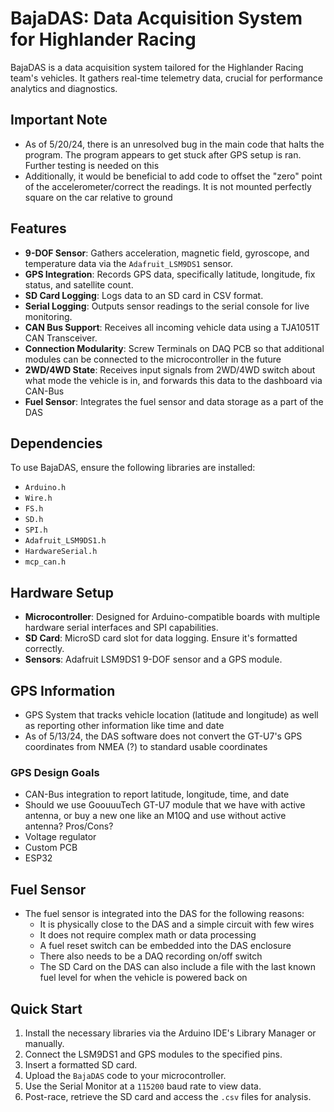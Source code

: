 # BajaDAS: Data Acquisition System for Highlander Racing

BajaDAS is a data acquisition system tailored for the Highlander Racing team's vehicles. It gathers real-time telemetry data, crucial for performance analytics and diagnostics.

## Important Note

* As of 5/20/24, there is an unresolved bug in the main code that halts the program. The program appears to get stuck after GPS setup is ran. Further testing is needed on this
* Additionally, it would be beneficial to add code to offset the "zero" point of the accelerometer/correct the readings. It is not mounted perfectly square on the car relative to ground

## Features

- **9-DOF Sensor**: Gathers acceleration, magnetic field, gyroscope, and temperature data via the `Adafruit_LSM9DS1` sensor.
- **GPS Integration**: Records GPS data, specifically latitude, longitude, fix status, and satellite count.
- **SD Card Logging**: Logs data to an SD card in CSV format.
- **Serial Logging**: Outputs sensor readings to the serial console for live monitoring.
- **CAN Bus Support**: Receives all incoming vehicle data using a TJA1051T CAN Transceiver.
- **Connection Modularity**: Screw Terminals on DAQ PCB so that additional modules can be connected to the microcontroller in the future
- **2WD/4WD State**: Receives input signals from 2WD/4WD switch about what mode the vehicle is in, and forwards this data to the dashboard via CAN-Bus
- **Fuel Sensor**: Integrates the fuel sensor and data storage as a part of the DAS

## Dependencies

To use BajaDAS, ensure the following libraries are installed:

- `Arduino.h`
- `Wire.h`
- `FS.h`
- `SD.h`
- `SPI.h`
- `Adafruit_LSM9DS1.h`
- `HardwareSerial.h`
- `mcp_can.h`

## Hardware Setup

- **Microcontroller**: Designed for Arduino-compatible boards with multiple hardware serial interfaces and SPI capabilities.
- **SD Card**: MicroSD card slot for data logging. Ensure it's formatted correctly.
- **Sensors**: Adafruit LSM9DS1 9-DOF sensor and a GPS module.

## GPS Information

* GPS System that tracks vehicle location (latitude and longitude) as well as reporting other information like time and date
* As of 5/13/24, the DAS software does not convert the GT-U7's GPS coordinates from NMEA (?) to standard usable coordinates

### GPS Design Goals

* CAN-Bus integration to report latitude, longitude, time, and date
* Should we use GoouuuTech GT-U7 module that we have with active antenna, or buy a new one like an M10Q and use without active antenna? Pros/Cons?
* Voltage regulator
* Custom PCB
* ESP32

## Fuel Sensor

* The fuel sensor is integrated into the DAS for the following reasons:
     * It is physically close to the DAS and a simple circuit with few wires
     * It does not require complex math or data processing
     * A fuel reset switch can be embedded into the DAS enclosure
     * There also needs to be a DAQ recording on/off switch
     * The SD Card on the DAS can also include a file with the last known fuel level for when the vehicle is powered back on 

## Quick Start

1. Install the necessary libraries via the Arduino IDE's Library Manager or manually.
2. Connect the LSM9DS1 and GPS modules to the specified pins.
3. Insert a formatted SD card.
4. Upload the `BajaDAS` code to your microcontroller.
5. Use the Serial Monitor at a `115200` baud rate to view data.
6. Post-race, retrieve the SD card and access the `.csv` files for analysis.
